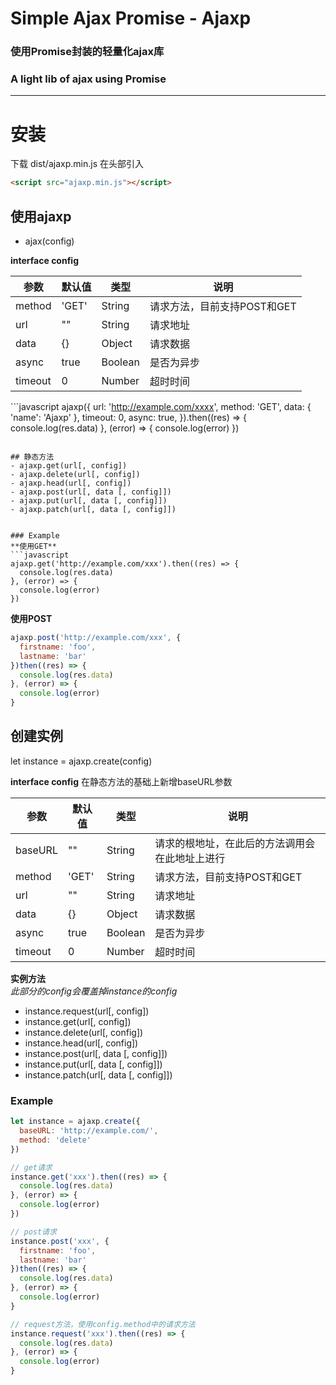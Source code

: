# Simple Ajax Promise - Ajaxp
### 使用Promise封装的轻量化ajax库
### A light lib of ajax using Promise

---

# 安装
下载 dist/ajaxp.min.js
在头部引入
```html
<script src="ajaxp.min.js"></script>
```

## 使用ajaxp
- ajax(config)

**interface config**

| 参数	| 默认值	| 类型	| 说明	|
| ----	| ----   |----  |   ----  |
| method |  'GET' |  String | 请求方法，目前支持POST和GET|
| url | "" | String  |    请求地址|
| data |  {} |Object | 请求数据 |
| async| true | Boolean | 是否为异步|
| timeout|  0 | Number   |   超时时间 |

​```javascript
ajaxp({
  url: 'http://example.com/xxxx',
  method: 'GET',
  data: {
    'name': 'Ajaxp'
  },
  timeout: 0,
  async: true,
}).then((res) => {
  console.log(res.data)
}, (error) => {
  console.log(error)
})
```

## 静态方法
- ajaxp.get(url[, config])
- ajaxp.delete(url[, config])
- ajaxp.head(url[, config])
- ajaxp.post(url[, data [, config]])
- ajaxp.put(url[, data [, config]])
- ajaxp.patch(url[, data [, config]])


### Example
**使用GET**
```javascript
ajaxp.get('http://example.com/xxx').then((res) => {
  console.log(res.data)
}, (error) => {
  console.log(error)
})
```
**使用POST**
```javascript
ajaxp.post('http://example.com/xxx', {
  firstname: 'foo',
  lastname: 'bar'
})then((res) => {
  console.log(res.data)
}, (error) => {
  console.log(error)
}
```

## 创建实例

let instance = ajaxp.create(config)

**interface config** 在静态方法的基础上新增baseURL参数   

| 参数	| 默认值	| 类型	| 说明	|
| ----	| ----   |----  |   ----  |
| baseURL | "" | String | 请求的根地址，在此后的方法调用会在此地址上进行 |
| method |  'GET' |  String | 请求方法，目前支持POST和GET|
| url | "" | String  |    请求地址|
| data |  {} |Object | 请求数据 |
| async| true | Boolean | 是否为异步|
| timeout|  0 | Number   |   超时时间 |

**实例方法**   
*此部分的config会覆盖掉instance的config*
- instance.request(url[, config])
- instance.get(url[, config])
- instance.delete(url[, config])
- instance.head(url[, config])
- instance.post(url[, data [, config]])
- instance.put(url[, data [, config]])
- instance.patch(url[, data [, config]])

### Example
```javascript
let instance = ajaxp.create({
  baseURL: 'http://example.com/',
  method: 'delete'
})

// get请求
instance.get('xxx').then((res) => {
  console.log(res.data)
}, (error) => {
  console.log(error)
})

// post请求
instance.post('xxx', {
  firstname: 'foo',
  lastname: 'bar'
})then((res) => {
  console.log(res.data)
}, (error) => {
  console.log(error)
}

// request方法，使用config.method中的请求方法
instance.request('xxx').then((res) => {
  console.log(res.data)
}, (error) => {
  console.log(error)
}
```
